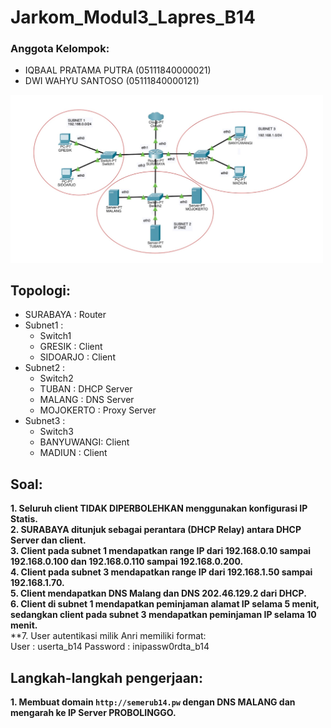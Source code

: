 # **Jarkom_Modul3_Lapres_B14**
### Anggota Kelompok:
- IQBAAL PRATAMA PUTRA  (05111840000021)
- DWI WAHYU SANTOSO     (05111840000121)

<img src="images/topologi.PNG" width="500">

## Topologi:
- SURABAYA    : Router
- Subnet1     : 
  - Switch1
  - GRESIK    : Client
  - SIDOARJO  : Client
- Subnet2     :
  - Switch2
  - TUBAN     : DHCP Server
  - MALANG    : DNS Server
  - MOJOKERTO : Proxy Server
- Subnet3     :
  - Switch3
  - BANYUWANGI: Client
  - MADIUN    : Client

## Soal:
**1. Seluruh client TIDAK DIPERBOLEHKAN menggunakan konfigurasi IP Statis.** <br>
**2. SURABAYA ditunjuk sebagai perantara (DHCP Relay) antara DHCP Server dan client.** <br>
**3. Client pada subnet 1 mendapatkan range IP dari 192.168.0.10 sampai 192.168.0.100 dan 192.168.0.110 sampai 192.168.0.200.** <br>
**4. Client pada subnet 3 mendapatkan range IP dari 192.168.1.50 sampai 192.168.1.70.** <br>
**5. Client mendapatkan DNS Malang dan DNS 202.46.129.2 dari DHCP.** <br>
**6. Client di subnet 1 mendapatkan peminjaman alamat IP selama 5 menit, sedangkan client pada subnet 3 mendapatkan peminjaman IP selama 10 menit.** <br>
**7. User autentikasi milik Anri memiliki format:
<br>
     User : userta_b14
     Password : inipassw0rdta_b14
<br>


## Langkah-langkah pengerjaan:
**1. Membuat domain `http://semerub14.pw` dengan DNS MALANG dan mengarah ke IP Server PROBOLINGGO.** <br>
